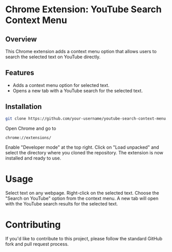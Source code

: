 # Chrome Extension: YouTube Search Context Menu

## Overview

This Chrome extension adds a context menu option that allows users to search the selected text on YouTube directly.

## Features

- Adds a context menu option for selected text.
- Opens a new tab with a YouTube search for the selected text.

## Installation

```bash
git clone https://github.com/your-username/youtube-search-context-menu.git
```
Open Chrome and go to 
```bash
chrome://extensions/
```
Enable "Developer mode" at the top right.
Click on "Load unpacked" and select the directory where you cloned the repository.
The extension is now installed and ready to use.

# Usage
Select text on any webpage.
Right-click on the selected text.
Choose the "Search on YouTube" option from the context menu.
A new tab will open with the YouTube search results for the selected text.

# Contributing
If you'd like to contribute to this project, please follow the standard GitHub fork and pull request process.
